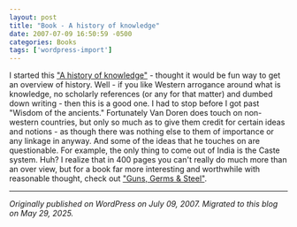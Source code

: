 ```yaml
---
layout: post
title: "Book - A history of knowledge"
date: 2007-07-09 16:50:59 -0500
categories: Books
tags: ['wordpress-import']
---
```


I started this ["A history of knowledge"](http://www.amazon.com/History-Knowledge-Past-Present-Future/dp/0345373162/ref=pd_bbs_2/103-0855784-6443054?ie=UTF8&s=books&qid=1183999461&sr=8-2) \- thought it would be fun way to get an overview of history. Well - if you like Western arrogance around what is knowledge, no scholarly references (or any for that matter) and dumbed down writing - then this is a good one. I had to stop before I got past "Wisdom of the ancients." Fortunately Van Doren does touch on non-western countries, but only so much as to give them credit for certain ideas and notions - as though there was nothing else to them of importance or any linkage in anyway. And some of the ideas that he touches on are questionable. For example, the only thing to come out of India is the Caste system. Huh? I realize that in 400 pages you can't really do much more than an over view, but for a book far more interesting and worthwhile with reasonable thought, check out ["Guns, Germs & Steel"](http://www.amazon.com/Guns-Germs-Steel-Fates-Societies/dp/0393061310/ref=pd_bbs_sr_1/103-0855784-6443054?ie=UTF8&s=books&qid=1183999736&sr=1-1).

---

*Originally published on WordPress on July 09, 2007. Migrated to this blog on May 29, 2025.*
